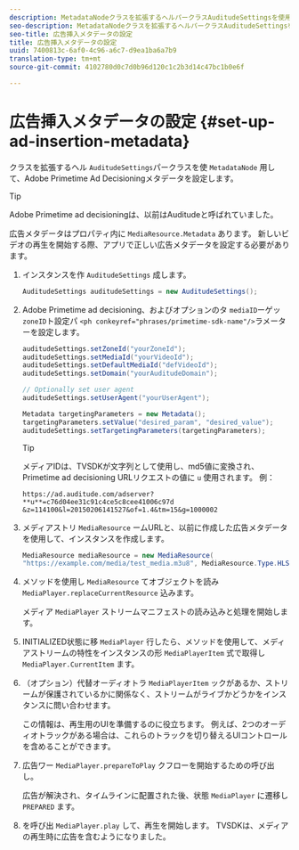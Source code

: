 ```yaml
---
description: MetadataNodeクラスを拡張するヘルパークラスAuditudeSettingsを使用して、Adobe Primetime ad decisioningメタデータを設定します。
seo-description: MetadataNodeクラスを拡張するヘルパークラスAuditudeSettingsを使用して、Adobe Primetime ad decisioningメタデータを設定します。
seo-title: 広告挿入メタデータの設定
title: 広告挿入メタデータの設定
uuid: 7400813c-6af0-4c96-a6c7-d9ea1ba6a7b9
translation-type: tm+mt
source-git-commit: 4102780d0c7d0b96d120c1c2b3d14c47bc1b0e6f

---
```



# 広告挿入メタデータの設定 {#set-up-ad-insertion-metadata}

クラスを拡張するヘル `AuditudeSettings`パークラスを使 `MetadataNode` 用して、Adobe Primetime Ad Decisioningメタデータを設定します。

>[!TIP]
>
>Adobe Primetime ad decisioningは、以前はAuditudeと呼ばれていました。

広告メタデータはプロパティ内に `MediaResource.Metadata` あります。 新しいビデオの再生を開始する際、アプリで正しい広告メタデータを設定する必要があります。

1. インスタンスを作 `AuditudeSettings` 成します。

   ```java
   AuditudeSettings auditudeSettings = new AuditudeSettings();
   ```

1. Adobe Primetime ad decisioning、およびオプションのタ `mediaID`ーゲッ `zoneID`ト設定パ `<ph conkeyref="phrases/primetime-sdk-name"/>`ラメーターを設定します。

   ```java
   auditudeSettings.setZoneId("yourZoneId"); 
   auditudeSettings.setMediaId("yourVideoId"); 
   auditudeSettings.setDefaultMediaId("defVideoId"); 
   auditudeSettings.setDomain("yourAuditudeDomain"); 
   
   // Optionally set user agent  
   auditudeSettings.setUserAgent("yourUserAgent"); 
   
   Metadata targetingParameters = new Metadata(); 
   targetingParameters.setValue("desired_param", "desired_value"); 
   auditudeSettings.setTargetingParameters(targetingParameters);
   ```

   >[!TIP]
   >
   >メディアIDは、TVSDKが文字列として使用し、md5値に変換され、Primetime ad decisioning URLリクエストの値に `u` 使用されます。 例：
   >
   >`https://ad.auditude.com/adserver? **u**=c76d04ee31c91c4ce5c8cee41006c97d &z=114100&l=20150206141527&of=1.4&tm=15&g=1000002`

1. メディアストリ `MediaResource` ームURLと、以前に作成した広告メタデータを使用して、インスタンスを作成します。

   ```java
   MediaResource mediaResource = new MediaResource( 
   "https://example.com/media/test_media.m3u8", MediaResource.Type.HLS, Metadata);
   ```

1. メソッドを使用し `MediaResource` てオブジェクトを読み `MediaPlayer.replaceCurrentResource` 込みます。

   メディア `MediaPlayer` ストリームマニフェストの読み込みと処理を開始します。

1. INITIALIZED状態に移 `MediaPlayer` 行したら、メソッドを使用して、メディアストリームの特性をインスタンスの形 `MediaPlayerItem` 式で取得し `MediaPlayer.CurrentItem` ます。
1. （オプション）代替オーディオトラ `MediaPlayerItem` ックがあるか、ストリームが保護されているかに関係なく、ストリームがライブかどうかをインスタンスに問い合わせます。

   この情報は、再生用のUIを準備するのに役立ちます。 例えば、2つのオーディオトラックがある場合は、これらのトラックを切り替えるUIコントロールを含めることができます。

1. 広告ワー `MediaPlayer.prepareToPlay` クフローを開始するための呼び出し。

   広告が解決され、タイムラインに配置された後、状態 `MediaPlayer` に遷移し `PREPARED` ます。
1. を呼び出 `MediaPlayer.play` して、再生を開始します。
TVSDKは、メディアの再生時に広告を含むようになりました。
